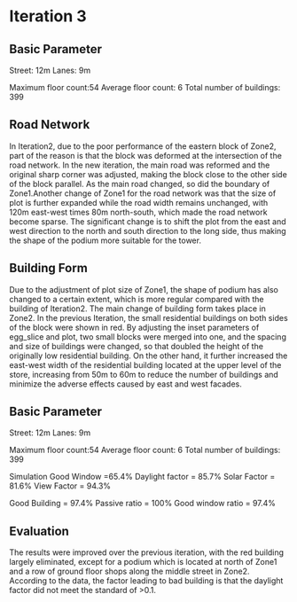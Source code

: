 # Iteration 3

## Basic Parameter

Street: 12m
Lanes: 9m

Maximum floor count:54
Average floor count: 6
Total number of buildings: 399

## Road Network

In Iteration2, due to the poor performance of the eastern block of Zone2, part of the reason is that the block was deformed at the intersection of the road network. In the new iteration, the main road was reformed and the original sharp corner was adjusted, making the block close to the other side of the block parallel. As the main road changed, so did the boundary of Zone1.Another change of Zone1 for the road network was that the size of plot is further expanded while the road width remains unchanged, with 120m east-west times 80m north-south, which made the road network become sparse. The significant change is to shift the plot from the east and west direction to the north and south direction to the long side, thus making the shape of the podium more suitable for the tower.

## Building Form

Due to the adjustment of plot size of Zone1, the shape of podium has also changed to a certain extent, which is more regular compared with the building of Iteration2. The main change of building form takes place in Zone2. In the previous Iteration, the small residential buildings on both sides of the block were shown in red. By adjusting the inset parameters of egg_slice and plot, two small blocks were merged into one, and the spacing and size of buildings were changed, so that doubled the height of the originally low residential building. On the other hand, it further increased the east-west width of the residential building located at the upper level of the store, increasing from 50m to 60m to reduce the number of buildings and minimize the adverse effects caused by east and west facades.

## Basic Parameter

Street: 12m
Lanes: 9m

Maximum floor count:54
Average floor count: 6
Total number of buildings: 399

Simulation
Good Window =65.4% 
Daylight factor = 85.7%
Solar Factor = 81.6% 
View Factor = 94.3%

Good Building = 97.4%
Passive ratio = 100%
Good window ratio = 97.4%

## Evaluation 

The results were improved over the previous iteration, with the red building largely eliminated, except for a podium which is located at north of Zone1 and a row of ground floor shops along the middle street in Zone2. According to the data, the factor leading to bad building is that the daylight factor did not meet the standard of >0.1.

